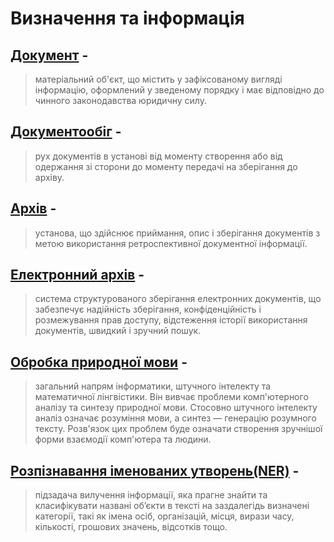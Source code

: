 # Визначення та інформація
## [Документ]("https://github.com/ip-85/doc-archive/blob/master/docs/classification%20of%20documents.md") -
> матеріальний об'єкт, що містить у зафіксованому вигляді   інформацію,   оформлений   у   зведеному   порядку   і  має відповідно до чинного законодавства юридичну силу.
## [Документообіг]("") -
> рух документів в установі від моменту створення або від одержання зі сторони до моменту передачі на зберігання до архіву.
## [Архів]("") -
>установа, що здійснює приймання, опис і зберігання документів з метою використання ретроспективної документної інформації.
## [Електронний архів]("") -
> система структурованого зберігання електронних документів, що забезпечує надійність зберігання, конфіденційність і розмежування прав доступу, відстеження історії використання документів, швидкий і зручний пошук.
## [Обробка природної мови]("") - 
>загальний напрям інформатики, штучного інтелекту та математичної лінгвістики. Він вивчає проблеми комп'ютерного аналізу та синтезу природної мови. Стосовно штучного інтелекту аналіз означає розуміння мови, а синтез — генерацію розумного тексту. Розв'язок цих проблем буде означати створення зручнішої форми взаємодії комп'ютера та людини.
## [Розпізнавання іменованих утворень(NER)]("") -  
> підзадача вилучення інформації, яка прагне знайти та класифікувати названі об’єкти в тексті на заздалегідь визначені категорії, такі як імена осіб, організацій, місця, вирази часу, кількості, грошових значень, відсотків тощо.
